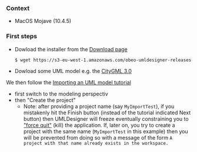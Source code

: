 ### Context
 * MacOS Mojave (10.4.5)

### First steps
 * Dowload the installer from the [Download page](http://www.umldesigner.org/download/)
   ```bash
   $ wget https://s3-eu-west-1.amazonaws.com/obeo-umldesigner-releases/9.0.0/bundles/UMLDesigner-macosx.cocoa.x86_64.zip
   ```
 * Dowload some UML model e.g. the [CityGML 3.0](https://github.com/opengeospatial/CityGML-3.0CM/blob/master/Conceptual%20Model/CityGML_3.0_Consolidated_Draft.eap)
 
We then follow the [Importing an UML model tutorial](http://www.umldesigner.org/tutorials/tuto-import-model.html)
 * first switch to the modeling perspectiv
 * then "Create the project"
   - Note: after providing a project name (say `MyImportTest`), if you mistakenly hit the Finish button (instead of the tutorial indicated Next button) then UMLDesigner will freeze eventually constraining you to ["force quit"](https://support.apple.com/en-us/HT201276) (kill) the application.
     If, later on, you try to create a project with the same name (`MyImportTest` in this example) then you will be prevented from doing so with a message of the form `A project with that name already exists in the workspace.` 
